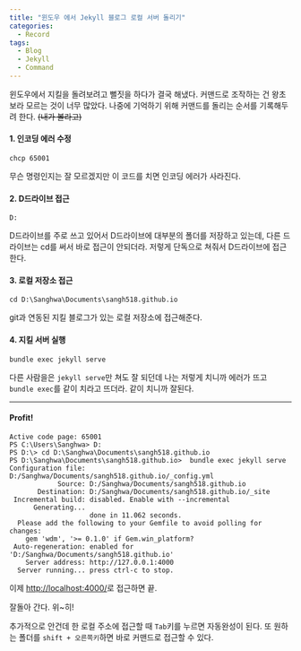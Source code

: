 ```yaml
---
title: "윈도우 에서 Jekyll 블로그 로컬 서버 돌리기"
categories:
  - Record
tags:
  - Blog
  - Jekyll
  - Command
---
```

윈도우에서 지킬을 돌려보려고 뻘짓을 하다가 결국 해냈다.
커맨드로 조작하는 건 왕초보라 모르는 것이 너무 많았다.
나중에 기억하기 위해 커맨드를 돌리는 순서를 기록해두려 한다. ~~(내가 볼라고)~~

#### 1. 인코딩 에러 수정
```
chcp 65001
```

무슨 명령인지는 잘 모르겠지만 이 코드를 치면 인코딩 에러가 사라진다.

#### 2. D드라이브 접근
```
D:
```
D드라이브를 주로 쓰고 있어서 D드라이브에 대부분의 폴더를 저장하고 있는데, 다른 드라이브는 cd를 써서 바로 접근이 안되더라.
저렇게 단독으로 쳐줘서 D드라이브에 접근한다.

#### 3. 로컬 저장소 접근
```
cd D:\Sanghwa\Documents\sangh518.github.io
```
git과 연동된 지킬 블로그가 있는 로컬 저장소에 접근해준다. 

#### 4. 지킬 서버 실행
```
bundle exec jekyll serve
```
다른 사람을은 `jekyll serve`만 쳐도 잘 되던데 나는 저렇게 치니까 에러가 뜨고 `bundle exec`를 같이 치라고 뜨더라.
같이 치니까 잘된다.


-------

#### Profit!
```
Active code page: 65001
PS C:\Users\Sanghwa> D:
PS D:\> cd D:\Sanghwa\Documents\sangh518.github.io
PS D:\Sanghwa\Documents\sangh518.github.io>  bundle exec jekyll serve
Configuration file: D:/Sanghwa/Documents/sangh518.github.io/_config.yml
            Source: D:/Sanghwa/Documents/sangh518.github.io
       Destination: D:/Sanghwa/Documents/sangh518.github.io/_site
 Incremental build: disabled. Enable with --incremental
      Generating...
                    done in 11.062 seconds.
  Please add the following to your Gemfile to avoid polling for changes:
    gem 'wdm', '>= 0.1.0' if Gem.win_platform?
 Auto-regeneration: enabled for 'D:/Sanghwa/Documents/sangh518.github.io'
    Server address: http://127.0.0.1:4000
  Server running... press ctrl-c to stop.
```

이제 [http://localhost:4000/](http://localhost:4000/)로 접근하면 끝.

잘돌아 간다. 위~히!

추가적으로 안건데 한 로컬 주소에 접근할 때 `Tab`키를 누르면 자동완성이 된다.
또 원하는 폴더를 `shift + 오른쪽키`하면 바로 커맨드로 접근할 수 있다.

